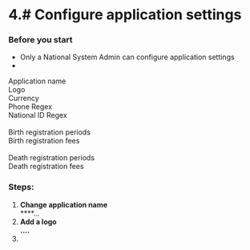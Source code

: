 # 4.# Configure application settings

### Before you start

* Only a National System Admin can configure application settings
*

Application name\
Logo\
Currency\
Phone Regex\
National ID Regex\
\
Birth registration periods\
Birth registration fees\
\
Death registration periods\
Death registration fees



### **Steps:**

1. **Change application name**\
   ****...
2. **Add a logo**\
   **....**
3.
